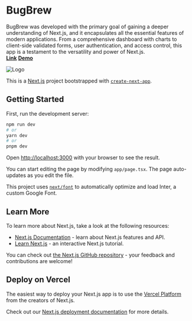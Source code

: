 # BugBrew
BugBrew was developed with the primary goal of gaining a deeper understanding of Next.js, and it encapsulates all the essential features of modern applications. 
From a comprehensive dashboard with charts to client-side validated forms, user authentication, and access control, this app is a testament to the versatility and power of Next.js.
<br>
<a href="https://bug-brew-issue-tracker.vercel.app"><strong>Link</strong></a>
<a href="https://www.linkedin.com/posts/adwaith-athman_excited-to-share-my-latest-project-bugbrew-activity-7155935466456813568-z5Hj?utm_source=share&utm_medium=member_desktop">
<strong>Demo</strong></a>

![Logo](https://res.cloudinary.com/dkxyfsxso/image/upload/v1705717696/bugbrew-removebg-preview_1_mvrxj0.png)

This is a [Next.js](https://nextjs.org/) project bootstrapped with [`create-next-app`](https://github.com/vercel/next.js/tree/canary/packages/create-next-app).

## Getting Started

First, run the development server:

```bash
npm run dev
# or
yarn dev
# or
pnpm dev
```

Open [http://localhost:3000](http://localhost:3000) with your browser to see the result.

You can start editing the page by modifying `app/page.tsx`. The page auto-updates as you edit the file.

This project uses [`next/font`](https://nextjs.org/docs/basic-features/font-optimization) to automatically optimize and load Inter, a custom Google Font.

## Learn More

To learn more about Next.js, take a look at the following resources:

- [Next.js Documentation](https://nextjs.org/docs) - learn about Next.js features and API.
- [Learn Next.js](https://nextjs.org/learn) - an interactive Next.js tutorial.

You can check out [the Next.js GitHub repository](https://github.com/vercel/next.js/) - your feedback and contributions are welcome!

## Deploy on Vercel

The easiest way to deploy your Next.js app is to use the [Vercel Platform](https://vercel.com/new?utm_medium=default-template&filter=next.js&utm_source=create-next-app&utm_campaign=create-next-app-readme) from the creators of Next.js.

Check out our [Next.js deployment documentation](https://nextjs.org/docs/deployment) for more details.
